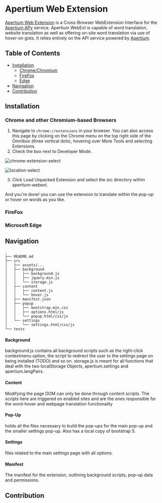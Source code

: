 # Apertium Web Extension

[Apertium Web Extension](https://wiki.apertium.org/wiki/Apertium-Web-Extension) is a Cross-Browser WebExtension Interface for the [Apertium APy](https://github.com/apertium/apertium-apy) service. Apertium WebExt is capable of word translation, website translation as well as offering on-site word translation via use of hover-on gists. It relies entirely on the API service powered by [Apertium](https://apertium.org/).


## Table of Contents

- [Installation](#installation)
  - [Chrome/Chromium](#chrome-and-other-chromium-based-browsers)
  - [FireFox](#firefox)
  - [Edge](#microsoft-edge)
- [Navigation](#navigation)
- [Contribution](#contribution)


## Installation

### Chrome and other Chromium-based Browsers
1. Navigate to `chrome://extensions` in your browser. You can also access this page by clicking on the Chrome menu on the top right side of the Omnibox (three vertical dots), hovering over More Tools and selecting Extensions.
2. Check the box next to Developer Mode.
 
![chrome-extension-select](https://github.com/apertium/apertium-webext/blob/main/misc/chrome-extension-select.png)

![location-select](https://github.com/apertium/apertium-webext/blob/main/misc/location-in-folder.png)

3. Click Load Unpacked Extension and select the src directory within apertium-webext.

And you're done! you can use the extension to translate within the pop-up or hover on words as you like.

### FireFox

### Microsoft Edge


## Navigation
```
.
├── README.md
├── src
│   ├── assets/...
│   ├── background
│   │   ├── background.js
│   │   ├── jquery.min.js
│   │   └── storage.js
│   ├── content
│   │   ├── content.js
│   │   └── hover.js
│   ├── manifest.json
│   ├── popup
│   │   ├── bootstrap.min.css
│   │   ├── options.html/js
│   │   └── popup.html/css/js
│   └── settings
│       └── settings.html/css/js
└── tests
```
#### Background
background.js contains all background scripts such as the right-click contextmenu option, the script to redirect the user to the settings page on being installed (TODO) and so on. storage.js is meant for all functions that deal with the two localStorage Objects, apertium.settings and apertium.langPairs.

#### Content
Modifying the page DOM can only be done through content scripts. The scripts here are triggered on enabled sites and are the ones responsible for the word-hover and webpage translation functionality

#### Pop-Up
holds all the files necessary to build the pop-ups for the main pop-up and the smaller settings pop-up. Also has a local copy of bootstrap 5.

#### Settings
files related to the main settings page with all options.

#### Manifest
The manifest for the extension, outlining background scripts, pop-up data and permissions.


## Contribution
